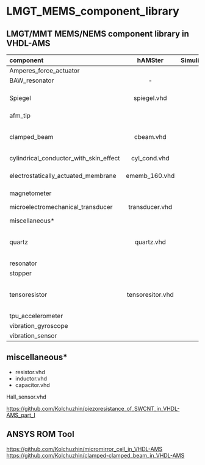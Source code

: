 # LMGT_MEMS_component_library

## LMGT/MMT MEMS/NEMS component library in VHDL-AMS

| component                              |    hAMSter       | Simulink | TestBench |                   description               |
|:---------------------------------------|:----------------:|:--------:|:---------:|:--------------------------------------------|
| Amperes_force_actuator                 |                  |          |           | in progress                                 |
| BAW_resonator                          |   -              |          |           | s2p file                                    |
| Spiegel                                | spiegel.vhd      |          |           | analytical model of micromirror             |
| afm_tip                                |                  |          |           | in progress                                 |
| clamped_beam                           | cbeam.vhd        |          |           | VHDL-AMS generated code from ANSYS          |
| cylindrical_conductor_with_skin_effect | cyl_cond.vhd     |          |           | in progress                                 |
| electrostatically_actuated_membrane    | ememb_160.vhd    |          |           | generated by ANSYS ROM Tool                 |
| magnetometer                           |                  |          |           | in progress                                 |
| microelectromechanical_transducer      | transducer.vhd   |          |           | analytical model                            |
| miscellaneous*                         |                  |          |           |                                             |
| quartz                                 | quartz.vhd       |          |           | equivalent RLC circuit (BDV), 2nd ODE, H(s) |
| resonator                              |                  |          |           | in progress                                 |
| stopper                                |                  |          |           | in progress                                 |
| tensoresistor                          | tensoresitor.vhd |          |           | analytical model of Me-tensoresistor        |
| tpu_accelerometer                      |                  |          |           | in progress                                 |
| vibration_gyroscope                    |                  |          |           | in progress                                 |
| vibration_sensor                       |                  |          |           | in progress                                 |

## miscellaneous*

* resistor.vhd
* inductor.vhd
* capacitor.vhd 

Hall_sensor.vhd

https://github.com/Kolchuzhin/piezoresistance_of_SWCNT_in_VHDL-AMS_part_I

## ANSYS ROM Tool
https://github.com/Kolchuzhin/micromirror_cell_in_VHDL-AMS
https://github.com/Kolchuzhin/clamped-clamped_beam_in_VHDL-AMS
